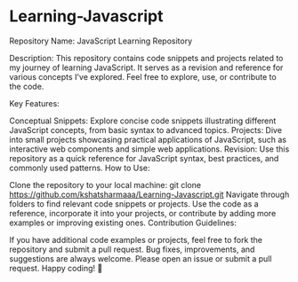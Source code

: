 # Learning-Javascript

Repository Name: JavaScript Learning Repository

Description:
This repository contains code snippets and projects related to my journey of learning JavaScript. It serves as a revision and reference for various concepts I've explored. Feel free to explore, use, or contribute to the code.

Key Features:

Conceptual Snippets: Explore concise code snippets illustrating different JavaScript concepts, from basic syntax to advanced topics.
Projects: Dive into small projects showcasing practical applications of JavaScript, such as interactive web components and simple web applications.
Revision: Use this repository as a quick reference for JavaScript syntax, best practices, and commonly used patterns.
How to Use:

Clone the repository to your local machine: git clone https://github.com/kshatsharmaaa/Learning-Javascript.git
Navigate through folders to find relevant code snippets or projects.
Use the code as a reference, incorporate it into your projects, or contribute by adding more examples or improving existing ones.
Contribution Guidelines:

If you have additional code examples or projects, feel free to fork the repository and submit a pull request.
Bug fixes, improvements, and suggestions are always welcome. Please open an issue or submit a pull request.
Happy coding! 🚀
